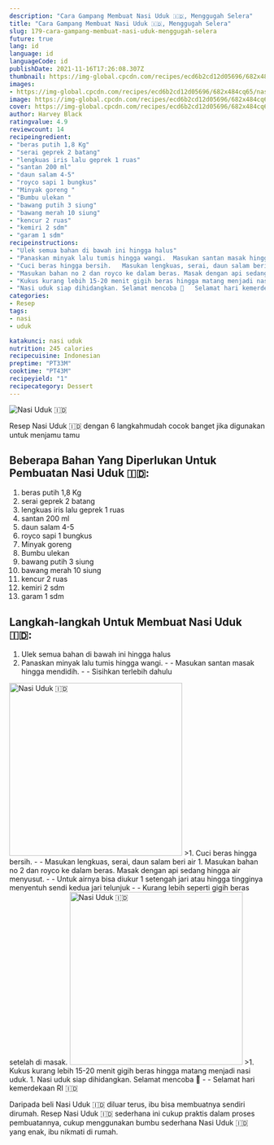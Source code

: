 ```yaml
---
description: "Cara Gampang Membuat Nasi Uduk 🇮🇩, Menggugah Selera"
title: "Cara Gampang Membuat Nasi Uduk 🇮🇩, Menggugah Selera"
slug: 179-cara-gampang-membuat-nasi-uduk-menggugah-selera
future: true
lang: id
language: id
languageCode: id
publishDate: 2021-11-16T17:26:08.307Z 
thumbnail: https://img-global.cpcdn.com/recipes/ecd6b2cd12d05696/682x484cq65/nasi-uduk-foto-resep-utama.png
images:
- https://img-global.cpcdn.com/recipes/ecd6b2cd12d05696/682x484cq65/nasi-uduk-foto-resep-utama.png
image: https://img-global.cpcdn.com/recipes/ecd6b2cd12d05696/682x484cq65/nasi-uduk-foto-resep-utama.png
cover: https://img-global.cpcdn.com/recipes/ecd6b2cd12d05696/682x484cq65/nasi-uduk-foto-resep-utama.png
author: Harvey Black
ratingvalue: 4.9
reviewcount: 14
recipeingredient:
- "beras putih 1,8 Kg"
- "serai geprek 2 batang"
- "lengkuas iris lalu geprek 1 ruas"
- "santan 200 ml"
- "daun salam 4-5"
- "royco sapi 1 bungkus"
- "Minyak goreng "
- "Bumbu ulekan "
- "bawang putih 3 siung"
- "bawang merah 10 siung"
- "kencur 2 ruas"
- "kemiri 2 sdm"
- "garam 1 sdm"
recipeinstructions:
- "Ulek semua bahan di bawah ini hingga halus"
- "Panaskan minyak lalu tumis hingga wangi.  Masukan santan masak hingga mendidih.   Sisihkan terlebih dahulu"
- "Cuci beras hingga bersih.   Masukan lengkuas, serai, daun salam beri air"
- "Masukan bahan no 2 dan royco ke dalam beras. Masak dengan api sedang hingga air menyusut.  Untuk airnya bisa diukur 1 setengah jari atau hingga tingginya menyentuh sendi kedua jari telunjuk  Kurang lebih seperti gigih beras setelah di masak."
- "Kukus kurang lebih 15-20 menit gigih beras hingga matang menjadi nasi uduk."
- "Nasi uduk siap dihidangkan. Selamat mencoba 🥰   Selamat hari kemerdekaan RI 🇮🇩"
categories:
- Resep
tags:
- nasi
- uduk

katakunci: nasi uduk 
nutrition: 245 calories
recipecuisine: Indonesian
preptime: "PT33M"
cooktime: "PT43M"
recipeyield: "1"
recipecategory: Dessert
---
```



![Nasi Uduk 🇮🇩](https://img-global.cpcdn.com/recipes/ecd6b2cd12d05696/682x484cq65/nasi-uduk-foto-resep-utama.png)

Resep Nasi Uduk 🇮🇩    dengan 6 langkahmudah cocok banget jika digunakan untuk menjamu tamu

<!--inarticleads1-->

## Beberapa Bahan Yang Diperlukan Untuk Pembuatan Nasi Uduk 🇮🇩:

1. beras putih 1,8 Kg
1. serai geprek 2 batang
1. lengkuas iris lalu geprek 1 ruas
1. santan 200 ml
1. daun salam 4-5
1. royco sapi 1 bungkus
1. Minyak goreng 
1. Bumbu ulekan 
1. bawang putih 3 siung
1. bawang merah 10 siung
1. kencur 2 ruas
1. kemiri 2 sdm
1. garam 1 sdm



<!--inarticleads2-->

## Langkah-langkah Untuk Membuat Nasi Uduk 🇮🇩:

1. Ulek semua bahan di bawah ini hingga halus
1. Panaskan minyak lalu tumis hingga wangi. -  - Masukan santan masak hingga mendidih.  -  - Sisihkan terlebih dahulu
<img class="lazyload" data-src="//assets-global.cpcdn.com/assets/icons/button_play-2c75c40dde080a61004c1f40b05d8f140eaff45d7e9e6481dc71c63d2e7c4909.png" alt="Nasi Uduk 🇮🇩" width="340" height="340">
>1. Cuci beras hingga bersih.  -  - Masukan lengkuas, serai, daun salam beri air
1. Masukan bahan no 2 dan royco ke dalam beras. Masak dengan api sedang hingga air menyusut. -  - Untuk airnya bisa diukur 1 setengah jari atau hingga tingginya menyentuh sendi kedua jari telunjuk -  - Kurang lebih seperti gigih beras setelah di masak.
<img class="lazyload" data-src="//assets-global.cpcdn.com/assets/icons/button_play-2c75c40dde080a61004c1f40b05d8f140eaff45d7e9e6481dc71c63d2e7c4909.png" alt="Nasi Uduk 🇮🇩" width="340" height="340">
>1. Kukus kurang lebih 15-20 menit gigih beras hingga matang menjadi nasi uduk.
1. Nasi uduk siap dihidangkan. Selamat mencoba 🥰  -  - Selamat hari kemerdekaan RI 🇮🇩




Daripada   beli  Nasi Uduk 🇮🇩  diluar terus, ibu  bisa membuatnya sendiri dirumah. Resep  Nasi Uduk 🇮🇩  sederhana ini cukup praktis dalam proses pembuatannya, cukup menggunakan bumbu sederhana  Nasi Uduk 🇮🇩  yang enak, ibu nikmati di rumah.
